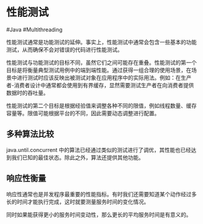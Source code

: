 # 性能测试
#Java #Multithreading 

性能测试通常是功能测试的延伸。事实上，性能测试中通常会包含一些基本的功能测试，从而确保不会对错误的代码进行性能测试。

性能测试与功能测试的目标不同，虽然它们之间可能存在重叠。性能测试的第一个目标是将衡量典型测试用例中的端到端性能。通过获得一组合理的使用场景，在场景中进行测试时应该反映出被测试对象在应用程序中的实际用法。例如：在生产者-消费者设计中通常都会使用到有界缓存，显然需要测试生产者在向消费者提供数据时的吞吐量。

性能测试的第二个目标是根据经验值来调整各种不同的限值，例如线程数量、缓存容量等。限值可能根据平台的不同，因此需要动态调整进行配置。

## 多种算法比较

java.until.concurrent 中的算法已经通过类似的测试进行了调优，其性能也已经达到我们已知的最佳状态。除此之外，算法还提供其他功能。

## 响应性衡量

响应性通常也是并发程序最重要的性能指标。有时我们还需要知道某个动作经过多长的时间才能执行完成，这时就要测量服务时间的变化情况。

同时如果能获得更小的服务时间变动性，那么更长的平均服务时间是有意义的。